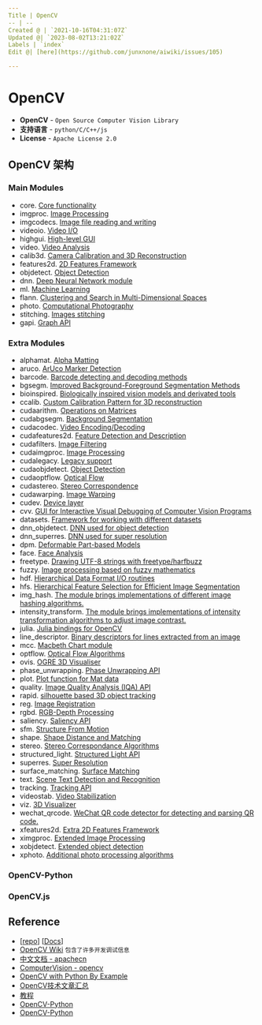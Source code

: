 ```yaml
---
Title | OpenCV
-- | --
Created @ | `2021-10-16T04:31:07Z`
Updated @| `2023-08-02T13:21:02Z`
Labels | `index`
Edit @| [here](https://github.com/junxnone/aiwiki/issues/105)

---
```


# OpenCV
- **OpenCV**  - `Open Source Computer Vision Library`
- **支持语言** - `python/C/C++/js`
- **License** - `Apache License 2.0`


## OpenCV 架构

### Main Modules

- core. [Core functionality](https://docs.opencv.org/4.6.0/d0/de1/group__core.html)
- imgproc. [Image Processing](https://docs.opencv.org/4.6.0/d7/dbd/group__imgproc.html)
- imgcodecs. [Image file reading and writing](https://docs.opencv.org/4.6.0/d4/da8/group__imgcodecs.html)
- videoio. [Video I/O](https://docs.opencv.org/4.6.0/dd/de7/group__videoio.html)
- highgui. [High-level GUI](https://docs.opencv.org/4.6.0/d7/dfc/group__highgui.html)
- video. [Video Analysis](https://docs.opencv.org/4.6.0/d7/de9/group__video.html)
- calib3d. [Camera Calibration and 3D Reconstruction](https://docs.opencv.org/4.6.0/d9/d0c/group__calib3d.html)
- features2d. [2D Features Framework](https://docs.opencv.org/4.6.0/da/d9b/group__features2d.html)
- objdetect. [Object Detection](https://docs.opencv.org/4.6.0/d5/d54/group__objdetect.html)
- dnn. [Deep Neural Network module](https://docs.opencv.org/4.6.0/d6/d0f/group__dnn.html)
- ml. [Machine Learning](https://docs.opencv.org/4.6.0/dd/ded/group__ml.html)
- flann. [Clustering and Search in Multi-Dimensional Spaces](https://docs.opencv.org/4.6.0/dc/de5/group__flann.html)
- photo. [Computational Photography](https://docs.opencv.org/4.6.0/d1/d0d/group__photo.html)
- stitching. [Images stitching](https://docs.opencv.org/4.6.0/d1/d46/group__stitching.html)
- gapi. [Graph API](https://docs.opencv.org/4.6.0/d0/d1e/gapi.html)

### Extra Modules

- alphamat. [Alpha Matting](https://docs.opencv.org/4.6.0/d4/d40/group__alphamat.html)
- aruco. [ArUco Marker Detection](https://docs.opencv.org/4.6.0/d9/d6a/group__aruco.html)
- barcode. [Barcode detecting and decoding methods](https://docs.opencv.org/4.6.0/d2/dea/group__barcode.html)
- bgsegm. [Improved Background-Foreground Segmentation Methods](https://docs.opencv.org/4.6.0/d2/d55/group__bgsegm.html)
- bioinspired. [Biologically inspired vision models and derivated tools](https://docs.opencv.org/4.6.0/dd/deb/group__bioinspired.html)
- ccalib. [Custom Calibration Pattern for 3D reconstruction](https://docs.opencv.org/4.6.0/d3/ddc/group__ccalib.html)
- cudaarithm. [Operations on Matrices](https://docs.opencv.org/4.6.0/d5/d8e/group__cudaarithm.html)
- cudabgsegm. [Background Segmentation](https://docs.opencv.org/4.6.0/d6/d17/group__cudabgsegm.html)
- cudacodec. [Video Encoding/Decoding](https://docs.opencv.org/4.6.0/d0/d61/group__cudacodec.html)
- cudafeatures2d. [Feature Detection and Description](https://docs.opencv.org/4.6.0/d6/d1d/group__cudafeatures2d.html)
- cudafilters. [Image Filtering](https://docs.opencv.org/4.6.0/dc/d66/group__cudafilters.html)
- cudaimgproc. [Image Processing](https://docs.opencv.org/4.6.0/d0/d05/group__cudaimgproc.html)
- cudalegacy. [Legacy support](https://docs.opencv.org/4.6.0/d5/dc3/group__cudalegacy.html)
- cudaobjdetect. [Object Detection](https://docs.opencv.org/4.6.0/d9/d3f/group__cudaobjdetect.html)
- cudaoptflow. [Optical Flow](https://docs.opencv.org/4.6.0/d7/d3f/group__cudaoptflow.html)
- cudastereo. [Stereo Correspondence](https://docs.opencv.org/4.6.0/dd/d47/group__cudastereo.html)
- cudawarping. [Image Warping](https://docs.opencv.org/4.6.0/db/d29/group__cudawarping.html)
- cudev. [Device layer](https://docs.opencv.org/4.6.0/df/dfc/group__cudev.html)
- cvv. [GUI for Interactive Visual Debugging of Computer Vision Programs](https://docs.opencv.org/4.6.0/df/dff/group__cvv.html)
- datasets. [Framework for working with different datasets](https://docs.opencv.org/4.6.0/d8/d00/group__datasets.html)
- dnn_objdetect. [DNN used for object detection](https://docs.opencv.org/4.6.0/d5/df6/group__dnn__objdetect.html)
- dnn_superres. [DNN used for super resolution](https://docs.opencv.org/4.6.0/d9/de0/group__dnn__superres.html)
- dpm. [Deformable Part-based Models](https://docs.opencv.org/4.6.0/d9/d12/group__dpm.html)
- face. [Face Analysis](https://docs.opencv.org/4.6.0/db/d7c/group__face.html)
- freetype. [Drawing UTF-8 strings with freetype/harfbuzz](https://docs.opencv.org/4.6.0/d4/dfc/group__freetype.html)
- fuzzy. [Image processing based on fuzzy mathematics](https://docs.opencv.org/4.6.0/df/d5b/group__fuzzy.html)
- hdf. [Hierarchical Data Format I/O routines](https://docs.opencv.org/4.6.0/db/d77/group__hdf.html)
- hfs. [Hierarchical Feature Selection for Efficient Image Segmentation](https://docs.opencv.org/4.6.0/dc/d29/group__hfs.html)
- img_hash. [The module brings implementations of different image hashing algorithms.](https://docs.opencv.org/4.6.0/d4/d93/group__img__hash.html)
- intensity_transform. [The module brings implementations of intensity transformation algorithms to adjust image contrast.](https://docs.opencv.org/4.6.0/dc/dfe/group__intensity__transform.html)
- julia. [Julia bindings for OpenCV](https://docs.opencv.org/4.6.0/d7/d44/group__julia.html)
- line_descriptor. [Binary descriptors for lines extracted from an image](https://docs.opencv.org/4.6.0/dc/ddd/group__line__descriptor.html)
- mcc. [Macbeth Chart module](https://docs.opencv.org/4.6.0/dd/d19/group__mcc.html)
- optflow. [Optical Flow Algorithms](https://docs.opencv.org/4.6.0/d2/d84/group__optflow.html)
- ovis. [OGRE 3D Visualiser](https://docs.opencv.org/4.6.0/d2/d17/group__ovis.html)
- phase_unwrapping. [Phase Unwrapping API](https://docs.opencv.org/4.6.0/df/d3a/group__phase__unwrapping.html)
- plot. [Plot function for Mat data](https://docs.opencv.org/4.6.0/db/dfe/group__plot.html)
- quality. [Image Quality Analysis (IQA) API](https://docs.opencv.org/4.6.0/dc/d20/group__quality.html)
- rapid. [silhouette based 3D object tracking](https://docs.opencv.org/4.6.0/d4/dc4/group__rapid.html)
- reg. [Image Registration](https://docs.opencv.org/4.6.0/db/d61/group__reg.html)
- rgbd. [RGB-Depth Processing](https://docs.opencv.org/4.6.0/d2/d3a/group__rgbd.html)
- saliency. [Saliency API](https://docs.opencv.org/4.6.0/d8/d65/group__saliency.html)
- sfm. [Structure From Motion](https://docs.opencv.org/4.6.0/d8/d8c/group__sfm.html)
- shape. [Shape Distance and Matching](https://docs.opencv.org/4.6.0/d1/d85/group__shape.html)
- stereo. [Stereo Correspondance Algorithms](https://docs.opencv.org/4.6.0/dd/d86/group__stereo.html)
- structured_light. [Structured Light API](https://docs.opencv.org/4.6.0/d1/d90/group__structured__light.html)
- superres. [Super Resolution](https://docs.opencv.org/4.6.0/d7/d0a/group__superres.html)
- surface_matching. [Surface Matching](https://docs.opencv.org/4.6.0/d9/d25/group__surface__matching.html)
- text. [Scene Text Detection and Recognition](https://docs.opencv.org/4.6.0/d4/d61/group__text.html)
- tracking. [Tracking API](https://docs.opencv.org/4.6.0/d9/df8/group__tracking.html)
- videostab. [Video Stabilization](https://docs.opencv.org/4.6.0/d5/d50/group__videostab.html)
- viz. [3D Visualizer](https://docs.opencv.org/4.6.0/d1/d19/group__viz.html)
- wechat_qrcode. [WeChat QR code detector for detecting and parsing QR code.](https://docs.opencv.org/4.6.0/dd/d63/group__wechat__qrcode.html)
- xfeatures2d. [Extra 2D Features Framework](https://docs.opencv.org/4.6.0/d1/db4/group__xfeatures2d.html)
- ximgproc. [Extended Image Processing](https://docs.opencv.org/4.6.0/df/d2d/group__ximgproc.html)
- xobjdetect. [Extended object detection](https://docs.opencv.org/4.6.0/d4/d54/group__xobjdetect.html)
- xphoto. [Additional photo processing algorithms](https://docs.opencv.org/4.6.0/de/daa/group__xphoto.html)

### OpenCV-Python


### OpenCV.js


## Reference
- [[repo](https://github.com/opencv)] [[Docs](https://docs.opencv.org/4.x/)]
- [OpenCV Wiki](https://github.com/opencv/opencv/wiki) `包含了许多开发调试信息`
- [中文文档 - apachecn](https://opencv.apachecn.org/#/)
- [ComputerVision - opencv](http://zhaoxuhui.top/tags/#ComputerVision)
- [OpenCV with Python By Example](https://www.jianshu.com/c/ff20dc22c1bb)
- [OpenCV技术文章汇总](https://mp.weixin.qq.com/s?__biz=MzA4MDExMDEyMw==&mid=2247485470&idx=1&sn=5c7781a089f1bbdc36d85fe38256c69f&chksm=9fa87f5aa8dff64c5260e3577b3abd60b368768f991aaa024e3a20f8780e5db4228e93ad662f&mpshare=1&scene=1&srcid=#rd)
- [教程](http://codec.wang/docs/opencv/)
- [OpenCV-Python](https://www.cnblogs.com/Undo-self-blog/category/1160700.html)
- [OpenCV-Python](https://www.cnblogs.com/FHC1994/category/1210553.html)
